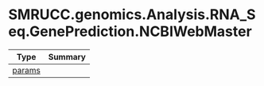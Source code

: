 ﻿
# SMRUCC.genomics.Analysis.RNA_Seq.GenePrediction.NCBIWebMaster

|Type|Summary|
|----|-------|
|[params](./params.md)||

